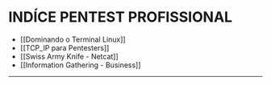 
# **INDÍCE** PENTEST PROFISSIONAL

   -  [[Dominando o Terminal Linux]]
   - [[TCP_IP para Pentesters]]
   - [[Swiss Army Knife - Netcat]]
   - [[Information Gathering - Business]]
   ---